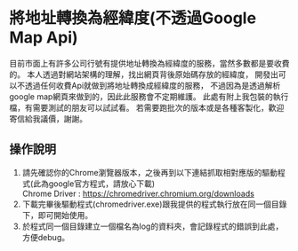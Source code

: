 # 將地址轉換為經緯度(不透過Google Map Api)
目前市面上有許多公司行號有提供地址轉換為經緯度的服務，當然多數都是要收費的。
本人透過對網站架構的理解，找出網頁背後原始碼存放的經緯度，
開發出可以不透過任何收費Api就做到將地址轉換成經緯度的服務，
不過因為是透過解析google map網頁來做到的，因此此服務會不定期維護。
此處有附上我包裝的執行檔，有需要測試的朋友可以試試看。
若需要跑批次的版本或是各種客製化，歡迎寄信給我議價，謝謝。

## 操作說明
1. 請先確認你的Chrome瀏覽器版本，之後再到以下連結抓取相對應版的驅動程式(此為google官方程式，請放心下載)<br>
   Chrome Driver : <https://chromedriver.chromium.org/downloads>
2. 下載完畢後驅動程式(chromedriver.exe)跟我提供的程式執行放在同一個目錄下，即可開始使用。
3. 於程式同一個目錄建立一個檔名為log的資料夾，會記錄程式的錯誤到此處，方便debug。
